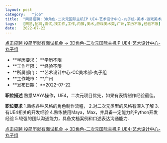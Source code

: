 ```yaml
---
layout:	post
category:	"job"
title:	"网易招聘：3D角色-二次元国际主机IP UE4-艺术设计中心-丸子组-美术-游戏美术类-广州学历不限经验不限"
tags:	[网易,招聘,面试,找工作,工作,内推,美术,游戏美术类,广州,学历不限,经验不限]
date:	2022-07-22
---
```


[点击应聘 投简历就有面试机会 -> 3D角色-二次元国际主机IP UE4-艺术设计中心-丸子组](http://mobile.bole.netease.com/bole/boleDetail?id=41743&employeeId=346f03c3cda5f04c&key=all)



- **学历要求： **学历不限
- **工作年限： **经验不限
- **所属部门： **艺术设计中心-CC美术部-丸子组
- **工作城市： **广州
- **发布日期： **2022-07-22



**职位描述**
熟悉MAYA操作，UE4，二次元项目优先，如果有表情制作经验最佳。



**职位要求**
1.熟练各种风格的角色制作流程，
2.对二次元类型的风格有深入了解
3.有UE4相关的开发经验
4.熟练使用Maya，Max，并具备一定能力的Python开发经验
5.较强的团队沟通能力，具备文档案例和口述表达沟通能力.




[点击应聘 投简历就有面试机会 -> 3D角色-二次元国际主机IP UE4-艺术设计中心-丸子组](http://mobile.bole.netease.com/bole/boleDetail?id=41743&employeeId=346f03c3cda5f04c&key=all)